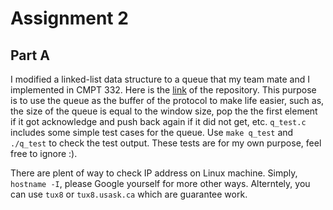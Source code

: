 # Assignment 2

## Part A
I modified a linked-list data structure to a queue that my team mate and I implemented in CMPT 332. 
Here is the [link](https://git.cs.usask.ca/dwm138/group11/-/tree/a1-phase3/a1-phase3) of the repository. 
This purpose is to use the queue as the buffer of the protocol to make life
easier, such as, the size of the queue is equal to the window size, pop the
the first element if it got acknowledge and push back again if it did not get,
etc.
`q_test.c` includes some simple test cases for the queue. Use `make q_test` and 
`./q_test` to check the test output. These tests are for my own purpose, 
feel free to ignore :). 

There are plent of way to check IP address on Linux machine. Simply, `hostname -I`, 
please Google yourself for more other ways. Alterntely, you can use 
`tux8` or `tux8.usask.ca` which are guarantee work. 

